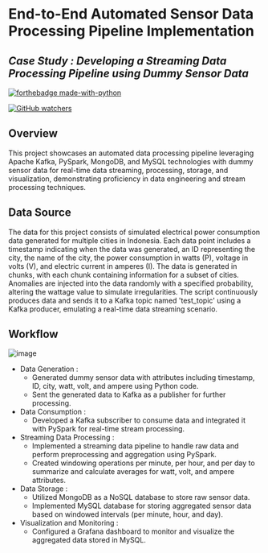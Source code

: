 # End-to-End Automated Sensor Data Processing Pipeline Implementation
## _Case Study : Developing a Streaming Data Processing Pipeline using Dummy Sensor Data_

[![forthebadge made-with-python](http://ForTheBadge.com/images/badges/made-with-python.svg)](https://www.python.org/)

[![GitHub watchers](https://img.shields.io/github/watchers/tmuchlissin/python-project-for-data-engineering.svg?style=social&label=Watch&maxAge=2592000)](https://GitHub.com/tmuchlissin/python-project-for-data-engineering/watchers/)


## Overview
This project showcases an automated data processing pipeline leveraging Apache Kafka, PySpark, MongoDB, and MySQL technologies with dummy sensor data for real-time data streaming, processing, storage, and visualization, demonstrating proficiency in data engineering and stream processing techniques. 

## Data Source
The data for this project consists of simulated electrical power consumption data generated for multiple cities in Indonesia. Each data point includes a timestamp indicating when the data was generated, an ID representing the city, the name of the city, the power consumption in watts (P), voltage in volts (V), and electric current in amperes (I). The data is generated in chunks, with each chunk containing information for a subset of cities. Anomalies are injected into the data randomly with a specified probability, altering the wattage value to simulate irregularities. The script continuously produces data and sends it to a Kafka topic named 'test_topic' using a Kafka producer, emulating a real-time data streaming scenario.

## Workflow
![image](https://github.com/tmuchlissin/automated-sensor-data-processing-pipeline-implementation/assets/117092055/64707e24-2c2d-4ed6-a022-60e1224704da)

- Data Generation :
    - Generated dummy sensor data with attributes including timestamp, ID, city, watt, volt, and ampere using Python code.
    - Sent the generated data to Kafka as a publisher for further processing.
- Data Consumption :
    - Developed a Kafka subscriber to consume data and integrated it with PySpark for real-time stream processing.
- Streaming Data Processing :
    - Implemented a streaming data pipeline to handle raw data and perform preprocessing and aggregation using PySpark.
    - Created windowing operations per minute, per hour, and per day to summarize and calculate averages for watt, volt, and ampere attributes.
- Data Storage :
    - Utilized MongoDB as a NoSQL database to store raw sensor data.
    - Implemented MySQL database for storing aggregated sensor data based on windowed intervals (per minute, hour, and day).
- Visualization and Monitoring :
    - Configured a Grafana dashboard to monitor and visualize the aggregated data stored in MySQL.



